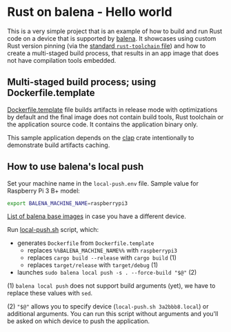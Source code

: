 # Rust on balena - Hello world

This is a very simple project that is an example of how to build and run Rust
code on a device that is supported by [balena](https://balena.io).
It showcases using custom Rust version pinning (via the [standard `rust-toolchain` file](https://github.com/rust-lang-nursery/rustup.rs#the-toolchain-file)) and how to create a multi-staged build process, 
that results in an app image that does not have compilation tools embedded.

## Multi-staged build process; using Dockerfile.template

[Dockerfile.template](Dockerfile.template) file builds artifacts in release
mode with optimizations by default and the final image does not contain
build tools, Rust toolchain or the application source code. It contains
the application binary only.

This sample application depends on the [clap](https://crates.io/crates/clap)
crate intentionally to demonstrate build artifacts caching.

## How to use balena's local push

Set your machine name in the `local-push.env` file. Sample value for
Raspberry Pi 3 B+ model:

```bash
export BALENA_MACHINE_NAME=raspberrypi3
```

[List of balena base images](https://balena.io/docs/reference/base-images/base-images/)
in case you have a different device.

Run [local-push.sh](scripts/local-push.sh) script, which:

* generates `Dockerfile` from `Dockerfile.template`
    * replaces `%%BALENA_MACHINE_NAME%%` with `raspberrypi3`
    * replaces `cargo build --release` with `cargo build` (1)
    * replaces `target/release` with `target/debug` (1)
* launches `sudo balena local push -s . --force-build "$@"` (2)

(1) `balena local push` does not support build arguments (yet), we have to replace these
values with `sed`.

(2) `"$@"` allows you to specify device (`local-push.sh 3a2bbb8.local`) or additional
arguments. You can run this script without arguments and you'll be asked on which device
to push the application.
